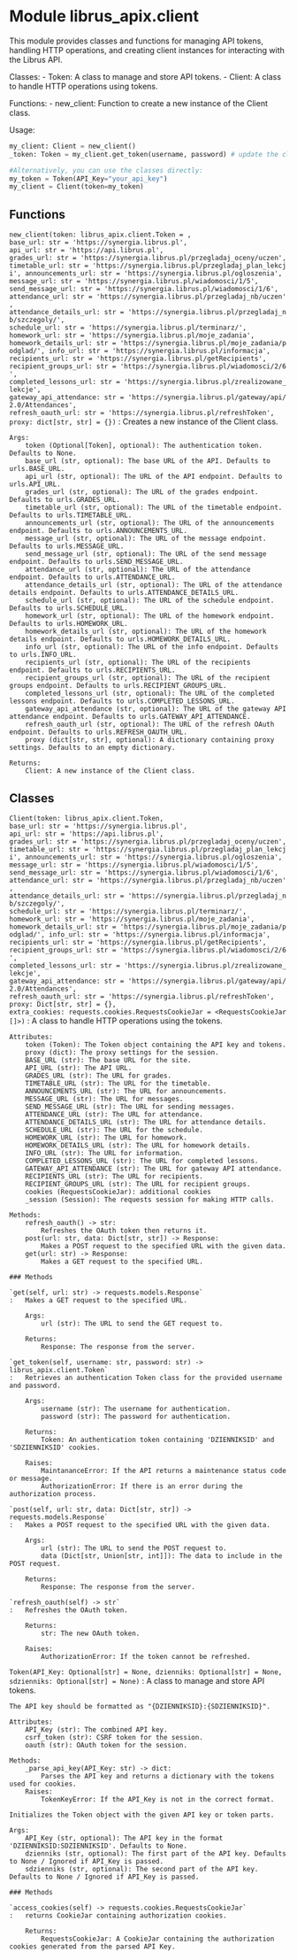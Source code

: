 Module librus_apix.client
=========================
This module provides classes and functions for managing API tokens, handling HTTP operations, and creating client instances for interacting with the Librus API.

Classes:
    - Token: A class to manage and store API tokens.
    - Client: A class to handle HTTP operations using tokens.

Functions:
    - new_client: Function to create a new instance of the Client class.

Usage:
```python
my_client: Client = new_client()
_token: Token = my_client.get_token(username, password) # update the client token

#Alternatively, you can use the classes directly:
my_token = Token(API_Key="your_api_key")
my_client = Client(token=my_token)
```

Functions
---------

    
`new_client(token: librus_apix.client.Token = , base_url: str = 'https://synergia.librus.pl', api_url: str = 'https://api.librus.pl', grades_url: str = 'https://synergia.librus.pl/przegladaj_oceny/uczen', timetable_url: str = 'https://synergia.librus.pl/przegladaj_plan_lekcji', announcements_url: str = 'https://synergia.librus.pl/ogloszenia', message_url: str = 'https://synergia.librus.pl/wiadomosci/1/5', send_message_url: str = 'https://synergia.librus.pl/wiadomosci/1/6', attendance_url: str = 'https://synergia.librus.pl/przegladaj_nb/uczen', attendance_details_url: str = 'https://synergia.librus.pl/przegladaj_nb/szczegoly/', schedule_url: str = 'https://synergia.librus.pl/terminarz/', homework_url: str = 'https://synergia.librus.pl/moje_zadania', homework_details_url: str = 'https://synergia.librus.pl/moje_zadania/podglad/', info_url: str = 'https://synergia.librus.pl/informacja', recipients_url: str = 'https://synergia.librus.pl/getRecipients', recipient_groups_url: str = 'https://synergia.librus.pl/wiadomosci/2/6', completed_lessons_url: str = 'https://synergia.librus.pl/zrealizowane_lekcje', gateway_api_attendance: str = 'https://synergia.librus.pl/gateway/api/2.0/Attendances', refresh_oauth_url: str = 'https://synergia.librus.pl/refreshToken', proxy: dict[str, str] = {})`
:   Creates a new instance of the Client class.
    
    Args:
        token (Optional[Token], optional): The authentication token. Defaults to None.
        base_url (str, optional): The base URL of the API. Defaults to urls.BASE_URL.
        api_url (str, optional): The URL of the API endpoint. Defaults to urls.API_URL.
        grades_url (str, optional): The URL of the grades endpoint. Defaults to urls.GRADES_URL.
        timetable_url (str, optional): The URL of the timetable endpoint. Defaults to urls.TIMETABLE_URL.
        announcements_url (str, optional): The URL of the announcements endpoint. Defaults to urls.ANNOUNCEMENTS_URL.
        message_url (str, optional): The URL of the message endpoint. Defaults to urls.MESSAGE_URL.
        send_message_url (str, optional): The URL of the send message endpoint. Defaults to urls.SEND_MESSAGE_URL.
        attendance_url (str, optional): The URL of the attendance endpoint. Defaults to urls.ATTENDANCE_URL.
        attendance_details_url (str, optional): The URL of the attendance details endpoint. Defaults to urls.ATTENDANCE_DETAILS_URL.
        schedule_url (str, optional): The URL of the schedule endpoint. Defaults to urls.SCHEDULE_URL.
        homework_url (str, optional): The URL of the homework endpoint. Defaults to urls.HOMEWORK_URL.
        homework_details_url (str, optional): The URL of the homework details endpoint. Defaults to urls.HOMEWORK_DETAILS_URL.
        info_url (str, optional): The URL of the info endpoint. Defaults to urls.INFO_URL.
        recipients_url (str, optional): The URL of the recipients endpoint. Defaults to urls.RECIPIENTS_URL.
        recipient_groups_url (str, optional): The URL of the recipient groups endpoint. Defaults to urls.RECIPIENT_GROUPS_URL.
        completed_lessons_url (str, optional): The URL of the completed lessons endpoint. Defaults to urls.COMPLETED_LESSONS_URL.
        gateway_api_attendance (str, optional): The URL of the gateway API attendance endpoint. Defaults to urls.GATEWAY_API_ATTENDANCE.
        refresh_oauth_url (str, optional): The URL of the refresh OAuth endpoint. Defaults to urls.REFRESH_OAUTH_URL.
        proxy (dict[str, str], optional): A dictionary containing proxy settings. Defaults to an empty dictionary.
    
    Returns:
        Client: A new instance of the Client class.

Classes
-------

`Client(token: librus_apix.client.Token, base_url: str = 'https://synergia.librus.pl', api_url: str = 'https://api.librus.pl', grades_url: str = 'https://synergia.librus.pl/przegladaj_oceny/uczen', timetable_url: str = 'https://synergia.librus.pl/przegladaj_plan_lekcji', announcements_url: str = 'https://synergia.librus.pl/ogloszenia', message_url: str = 'https://synergia.librus.pl/wiadomosci/1/5', send_message_url: str = 'https://synergia.librus.pl/wiadomosci/1/6', attendance_url: str = 'https://synergia.librus.pl/przegladaj_nb/uczen', attendance_details_url: str = 'https://synergia.librus.pl/przegladaj_nb/szczegoly/', schedule_url: str = 'https://synergia.librus.pl/terminarz/', homework_url: str = 'https://synergia.librus.pl/moje_zadania', homework_details_url: str = 'https://synergia.librus.pl/moje_zadania/podglad/', info_url: str = 'https://synergia.librus.pl/informacja', recipients_url: str = 'https://synergia.librus.pl/getRecipients', recipient_groups_url: str = 'https://synergia.librus.pl/wiadomosci/2/6', completed_lessons_url: str = 'https://synergia.librus.pl/zrealizowane_lekcje', gateway_api_attendance: str = 'https://synergia.librus.pl/gateway/api/2.0/Attendances', refresh_oauth_url: str = 'https://synergia.librus.pl/refreshToken', proxy: Dict[str, str] = {}, extra_cookies: requests.cookies.RequestsCookieJar = <RequestsCookieJar[]>)`
:   A class to handle HTTP operations using the tokens.
    
    Attributes:
        token (Token): The Token object containing the API key and tokens.
        proxy (dict): The proxy settings for the session.
        BASE_URL (str): The base URL for the site.
        API_URL (str): The API URL.
        GRADES_URL (str): The URL for grades.
        TIMETABLE_URL (str): The URL for the timetable.
        ANNOUNCEMENTS_URL (str): The URL for announcements.
        MESSAGE_URL (str): The URL for messages.
        SEND_MESSAGE_URL (str): The URL for sending messages.
        ATTENDANCE_URL (str): The URL for attendance.
        ATTENDANCE_DETAILS_URL (str): The URL for attendance details.
        SCHEDULE_URL (str): The URL for the schedule.
        HOMEWORK_URL (str): The URL for homework.
        HOMEWORK_DETAILS_URL (str): The URL for homework details.
        INFO_URL (str): The URL for information.
        COMPLETED_LESSONS_URL (str): The URL for completed lessons.
        GATEWAY_API_ATTENDANCE (str): The URL for gateway API attendance.
        RECIPIENTS_URL (str): The URL for recipients.
        RECIPIENT_GROUPS_URL (str): The URL for recipient groups.
        cookies (RequestsCookieJar): additional cookies
        _session (Session): The requests session for making HTTP calls.
    
    Methods:
        refresh_oauth() -> str:
            Refreshes the OAuth token then returns it.
        post(url: str, data: Dict[str, str]) -> Response:
            Makes a POST request to the specified URL with the given data.
        get(url: str) -> Response:
            Makes a GET request to the specified URL.

    ### Methods

    `get(self, url: str) ‑> requests.models.Response`
    :   Makes a GET request to the specified URL.
        
        Args:
            url (str): The URL to send the GET request to.
        
        Returns:
            Response: The response from the server.

    `get_token(self, username: str, password: str) ‑> librus_apix.client.Token`
    :   Retrieves an authentication Token class for the provided username and password.
        
        Args:
            username (str): The username for authentication.
            password (str): The password for authentication.
        
        Returns:
            Token: An authentication token containing 'DZIENNIKSID' and 'SDZIENNIKSID' cookies.
        
        Raises:
            MaintananceError: If the API returns a maintenance status code or message.
            AuthorizationError: If there is an error during the authorization process.

    `post(self, url: str, data: Dict[str, str]) ‑> requests.models.Response`
    :   Makes a POST request to the specified URL with the given data.
        
        Args:
            url (str): The URL to send the POST request to.
            data (Dict[str, Union[str, int]]): The data to include in the POST request.
        
        Returns:
            Response: The response from the server.

    `refresh_oauth(self) ‑> str`
    :   Refreshes the OAuth token.
        
        Returns:
            str: The new OAuth token.
        
        Raises:
            AuthorizationError: If the token cannot be refreshed.

`Token(API_Key: Optional[str] = None, dzienniks: Optional[str] = None, sdzienniks: Optional[str] = None)`
:   A class to manage and store API tokens.
    
    The API key should be formatted as "{DZIENNIKSID}:{SDZIENNIKSID}".
    
    Attributes:
        API_Key (str): The combined API key.
        csrf_token (str): CSRF token for the session.
        oauth (str): OAuth token for the session.
    
    Methods:
        _parse_api_key(API_Key: str) -> dict:
            Parses the API key and returns a dictionary with the tokens used for cookies.
        Raises:
            TokenKeyError: If the API_Key is not in the correct format.
    
    Initializes the Token object with the given API key or token parts.
    
    Args:
        API_Key (str, optional): The API key in the format 'DZIENNIKSID:SDZIENNIKSID'. Defaults to None.
        dzienniks (str, optional): The first part of the API key. Defaults to None / Ignored if API_Key is passed.
        sdzienniks (str, optional): The second part of the API key. Defaults to None / Ignored if API_Key is passed.

    ### Methods

    `access_cookies(self) ‑> requests.cookies.RequestsCookieJar`
    :   returns CookieJar containing authorization cookies.
        
        Returns:
            RequestsCookieJar: A CookieJar containing the authorization cookies generated from the parsed API Key.